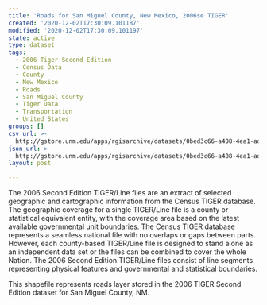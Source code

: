```yaml
---
title: 'Roads for San Miguel County, New Mexico, 2006se TIGER'
created: '2020-12-02T17:30:09.101187'
modified: '2020-12-02T17:30:09.101197'
state: active
type: dataset
tags:
  - 2006 Tiger Second Edition
  - Census Data
  - County
  - New Mexico
  - Roads
  - San Miguel County
  - Tiger Data
  - Transportation
  - United States
groups: []
csv_url: >-
  http://gstore.unm.edu/apps/rgisarchive/datasets/0bed3c66-a408-4ea1-ad3f-3f1172d0bcde/tgr2006se_sanm_lka.derived.csv
json_url: >-
  http://gstore.unm.edu/apps/rgisarchive/datasets/0bed3c66-a408-4ea1-ad3f-3f1172d0bcde/tgr2006se_sanm_lka.derived.json
layout: post

---
```

The 2006 Second Edition TIGER/Line files are an extract of selected geographic and cartographic information from the Census TIGER database.  The geographic coverage for a single TIGER/Line file is a county or statistical equivalent entity, with the coverage area based on the latest available governmental unit boundaries. The Census TIGER database represents a seamless national file with no overlaps or gaps between parts.  However, each county-based TIGER/Line file is designed to stand alone as an independent data set or the files can be combined to cover the whole Nation.  The 2006 Second Edition  TIGER/Line files consist of line segments representing physical features and governmental and statistical boundaries.  

This shapefile represents roads layer stored in the 2006 TIGER Second Edition dataset for San Miguel County, NM.
